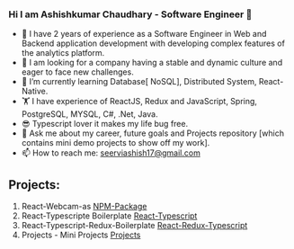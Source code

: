 ### Hi I am Ashishkumar Chaudhary - Software Engineer 👋

- 🏈 I have 2 years of experience as a Software Engineer in Web and Backend application development with developing complex features of the analytics platform. 
- 🍺 I am looking for a company having a stable and dynamic culture and eager to face new challenges.
- 🌱 I’m currently learning Database[ NoSQL], Distributed System, React-Native.
- 🏋️ I have experience of ReactJS, Redux and JavaScript, Spring, PostgreSQL, MYSQL, C#, .Net, Java.
- 😎 Typescript lover it makes my life bug free.
- 💬 Ask me about my career, future goals and Projects repository [which contains mini demo projects to show off my work].
- 📫 How to reach me: seerviashish17@gmail.com

## Projects:

1. React-Webcam-as [NPM-Package](https://github.com/seerviashish/react-webcam-as)
2. React-Typescripte Boilerplate [React-Typescript](https://github.com/seerviashish/react-typescript)
3. React-Typescript-Redux-Boilerplate [React-Redux-Typescript](https://github.com/seerviashish/react-redux-boilerplate-typescript)
4. Projects - Mini Projects [Projects](https://github.com/seerviashish/Projects)
